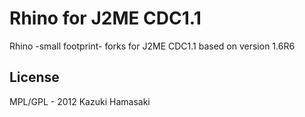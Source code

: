 # Rhino for J2ME CDC1.1

Rhino -small footprint- forks for J2ME CDC1.1 based on version 1.6R6

## License

MPL/GPL - 2012 Kazuki Hamasaki